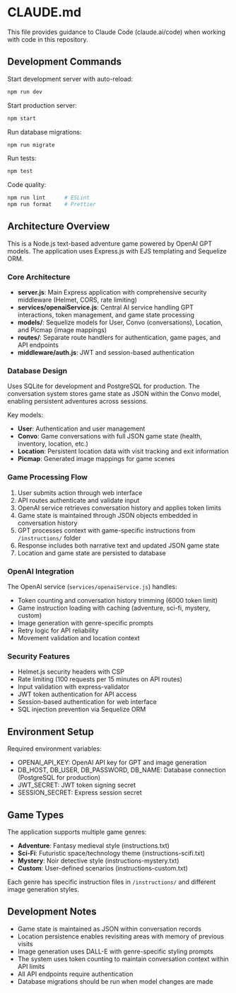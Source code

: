 # CLAUDE.md

This file provides guidance to Claude Code (claude.ai/code) when working with code in this repository.

## Development Commands

Start development server with auto-reload:
```bash
npm run dev
```

Start production server:
```bash
npm start
```

Run database migrations:
```bash
npm run migrate
```

Run tests:
```bash
npm test
```

Code quality:
```bash
npm run lint      # ESLint
npm run format    # Prettier
```

## Architecture Overview

This is a Node.js text-based adventure game powered by OpenAI GPT models. The application uses Express.js with EJS templating and Sequelize ORM.

### Core Architecture

- **server.js**: Main Express application with comprehensive security middleware (Helmet, CORS, rate limiting)
- **services/openaiService.js**: Central AI service handling GPT interactions, token management, and game state processing
- **models/**: Sequelize models for User, Convo (conversations), Location, and Picmap (image mappings)
- **routes/**: Separate route handlers for authentication, game pages, and API endpoints
- **middleware/auth.js**: JWT and session-based authentication

### Database Design

Uses SQLite for development and PostgreSQL for production. The conversation system stores game state as JSON within the Convo model, enabling persistent adventures across sessions.

Key models:
- **User**: Authentication and user management
- **Convo**: Game conversations with full JSON game state (health, inventory, location, etc.)
- **Location**: Persistent location data with visit tracking and exit information
- **Picmap**: Generated image mappings for game scenes

### Game Processing Flow

1. User submits action through web interface
2. API routes authenticate and validate input
3. OpenAI service retrieves conversation history and applies token limits
4. Game state is maintained through JSON objects embedded in conversation history
5. GPT processes context with game-specific instructions from `/instructions/` folder
6. Response includes both narrative text and updated JSON game state
7. Location and game state are persisted to database

### OpenAI Integration

The OpenAI service (`services/openaiService.js`) handles:
- Token counting and conversation history trimming (6000 token limit)
- Game instruction loading with caching (adventure, sci-fi, mystery, custom)
- Image generation with genre-specific prompts
- Retry logic for API reliability
- Movement validation and location context

### Security Features

- Helmet.js security headers with CSP
- Rate limiting (100 requests per 15 minutes on API routes)
- Input validation with express-validator
- JWT token authentication for API access
- Session-based authentication for web interface
- SQL injection prevention via Sequelize ORM

## Environment Setup

Required environment variables:
- OPENAI_API_KEY: OpenAI API key for GPT and image generation
- DB_HOST, DB_USER, DB_PASSWORD, DB_NAME: Database connection (PostgreSQL for production)
- JWT_SECRET: JWT token signing secret
- SESSION_SECRET: Express session secret

## Game Types

The application supports multiple game genres:
- **Adventure**: Fantasy medieval style (instructions.txt)
- **Sci-Fi**: Futuristic space/technology theme (instructions-scifi.txt)  
- **Mystery**: Noir detective style (instructions-mystery.txt)
- **Custom**: User-defined scenarios (instructions-custom.txt)

Each genre has specific instruction files in `/instructions/` and different image generation styles.

## Development Notes

- Game state is maintained as JSON within conversation records
- Location persistence enables revisiting areas with memory of previous visits
- Image generation uses DALL-E with genre-specific styling prompts
- The system uses token counting to maintain conversation context within API limits
- All API endpoints require authentication
- Database migrations should be run when model changes are made